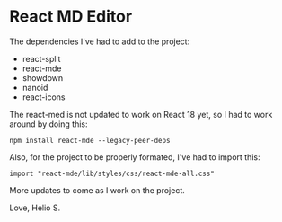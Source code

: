 # React MD Editor

The dependencies I've had to add to the project:

* react-split 
* react-mde 
* showdown 
* nanoid 
* react-icons

The react-med is not updated to work on React 18 yet, so I had to work around by doing this:

```npm install react-mde --legacy-peer-deps```

Also, for the project to be properly formated, I've had to import this:

```import "react-mde/lib/styles/css/react-mde-all.css"```

More updates to come as I work on the project.

Love, Helio S.

